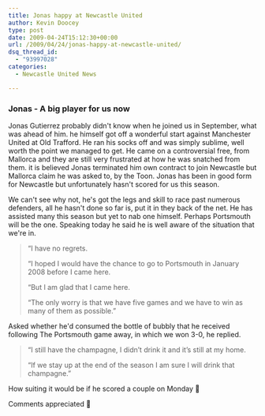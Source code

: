 ```yaml
---
title: Jonas happy at Newcastle United
author: Kevin Doocey
type: post
date: 2009-04-24T15:12:30+00:00
url: /2009/04/24/jonas-happy-at-newcastle-united/
dsq_thread_id:
  - "93997028"
categories:
  - Newcastle United News

---
```

### Jonas - A big player for us now

Jonas Gutierrez probably didn't know when he joined us in September, what was ahead of him. he himself got off a wonderful start against Manchester United at Old Trafford. He ran his socks off and was simply sublime, well worth the point we managed to get. He came on a controversial free, from Mallorca and they are still very frustrated at how he was snatched from them. it is believed Jonas terminated him own contract to join Newcastle but Mallorca claim he was asked to, by the Toon. Jonas has been in good form for Newcastle but unfortunately hasn't scored for us this season.

We can't see why not, he's got the legs and skill to race past numerous defenders, all he hasn't done so far is, put it in they back of the net. He has assisted many this season but yet to nab one himself. Perhaps Portsmouth will be the one. Speaking today he said he is well aware of the situation that we're in.

> “I have no regrets.
>
> “I hoped I would have the chance to go to Portsmouth in January 2008 before I came here.
>
> “But I am glad that I came here.
>
> “The only worry is that we have five games and we have to win as many of them as possible.”

Asked whether he'd consumed the bottle of bubbly that he received following The Portsmouth game away, in which we won 3-0, he replied.

> “I still have the champagne, I didn’t drink it and it’s still at my home.
>
> “If we stay up at the end of the season I am sure I will drink that champagne.”

How suiting it would be if he scored a couple on Monday 🙂

Comments appreciated 🙂
